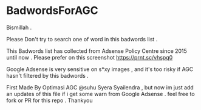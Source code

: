 # BadwordsForAGC
Bismillah . 

Please Don't try to search one of word in this badwords list . 

This Badwords list has collected from Adsense Policy Centre since 2015 until now . Please prefer on this screenshot https://prnt.sc/vhspq0

Google Adsense is very sensitive on s*xy images , and it's too risky if AGC hasn't filtered by this badwords . 

First Made By Optimasi AGC @suhu Syera Syailendra , but now im just add an updates of this file if i get some warn from Google Adsense . feel free to fork or PR for this repo . Thankyou
